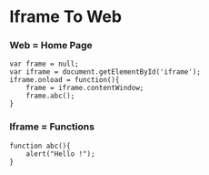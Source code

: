 # Iframe To Web
### Web = Home Page
```
var frame = null;
var iframe = document.getElementById('iframe');
iframe.onload = function(){
	frame = iframe.contentWindow;
	frame.abc();
}
```
### Iframe = Functions
```
function abc(){
	alert("Hello !");
}
```
